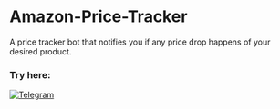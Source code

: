 # Amazon-Price-Tracker
A price tracker bot that notifies you if any price drop happens of your desired product.

### Try here:
[![Telegram](https://upload.wikimedia.org/wikipedia/commons/thumb/8/82/Telegram_logo.svg/50px-Telegram_logo.svg.png)](https://t.me/Amazon_price_trackerbot)
